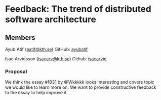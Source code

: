 # Feedback: The trend of distributed software architecture

## Members
Ayub Atif (aatif@kth.se)
GitHub: [ayubatif](https://github.com/ayubatif)

Isac Arvidsson (isacarv@kth.se)
Github: [isacarvid](https://github.com/isacarvid)

### Proposal

We think the essay #1031 by @Wkkkkk looks interesting and covers topic we would like to learn more on. 
We want to provide constructive feedback to the essay to help improve it.
